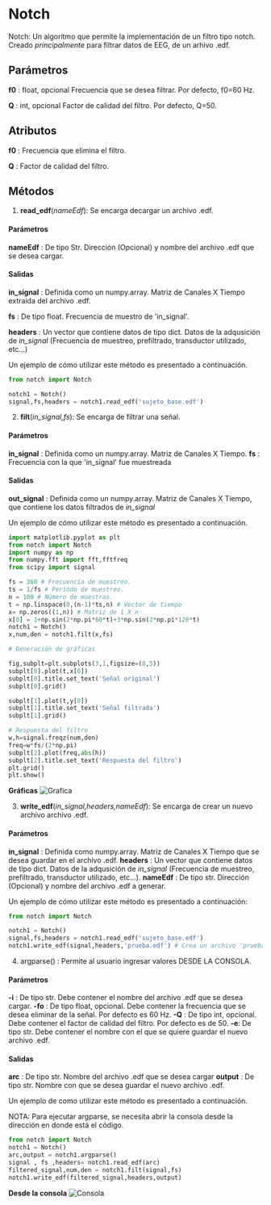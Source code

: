 
# Notch

Notch: Un algoritmo que permite la implementación de un filtro tipo notch. Creado *principalmente* para filtrar datos de EEG, de un arhivo .edf.

## Parámetros

__f0__ : float, opcional
    Frecuencia que se desea filtrar. Por defecto, f0=60 Hz.
    
__Q__ : int, opcional
    Factor de calidad del filtro. Por defecto, Q=50.
    
## Atributos

__f0__ : Frecuencia que elimina el filtro.

__Q__ : Factor de calidad del filtro.

## Métodos

1)  __read_edf__(*nameEdf*): Se encarga decargar un archivo .edf.

#### Parámetros
   __nameEdf__ : De tipo Str. Dirección (Opcional) y nombre del archivo .edf que se desea cargar. 
#### Salidas
   __in_signal__ : Definida como un numpy.array. Matriz de Canales X Tiempo extraida del archivo .edf. 
   
   __fs__ : De tipo float. Frecuencia de muestro de 'in_signal'.
   
   __headers__ : Un vector que contiene datos de tipo dict. Datos de la adqusición de *in_signal* (Frecuencia de muestreo, prefiltrado, transductor utilizado, etc...)
   
Un ejemplo de cómo utilizar este método es presentado a continuación.


```python
from notch import Notch

notch1 = Notch()
signal,fs,headers = notch1.read_edf('sujeto_base.edf')


```

2) __filt__(*in_signal,fs*): Se encarga de filtrar una señal.

#### Parámetros
   __in_signal__ : Definida como un numpy.array. Matriz de Canales X Tiempo.
   __fs__ : Frecuencia con la que 'in_signal' fue muestreada
#### Salidas
   __out_signal__ : Definida como un numpy.array. Matriz de Canales X Tiempo, que contiene los datos filtrados de *in_signal*
   
Un ejemplo de cómo utilizar este método es presentado a continuación.


```python
import matplotlib.pyplot as plt
from notch import Notch
import numpy as np
from numpy.fft import fft,fftfreq
from scipy import signal

fs = 360 # Frecuencia de muestreo.
ts = 1/fs # Periodo de muestreo.
n = 100 # Número de muestras.
t = np.linspace(0,(n-1)*ts,n) # Vector de tiempo
x= np.zeros((1,n)) # Matriz de 1 X n
x[0] = 1+np.sin(2*np.pi*60*t)+3*np.sin(2*np.pi*120*t) 
notch1 = Notch()
x,num,den = notch1.filt(x,fs)

# Generación de gráficas

fig,subplt=plt.subplots(3,1,figsize=(8,5))
subplt[0].plot(t,x[0])
subplt[0].title.set_text('Señal original')
subplt[0].grid()

subplt[1].plot(t,y[0])
subplt[1].title.set_text('Señal filtrada')
subplt[1].grid()

# Respuesta del filtro
w,h=signal.freqz(num,den)  
freq=w*fs/(2*np.pi)
subplt[2].plot(freq,abs(h))
subplt[2].title.set_text('Respuesta del filtro')
plt.grid()
plt.show()
```

**Gráficas**
![Grafica](Desktop\filt.png)


3) __write_edf__(*in_signal,headers,nameEdf*): Se encarga de crear un nuevo archivo archivo .edf.

#### Parámetros
   __in_signal__ : Definida como numpy.array. Matriz de Canales X Tiempo que se desea guardar en el archivo .edf.
   __headers__ : Un vector que contiene datos de tipo dict. Datos de la adqusición de *in_signal* (Frecuencia de muestreo, prefiltrado, transductor utilizado, etc...).
   __nameEdf__ : De tipo str. Dirección (Opcional) y nombre del archivo .edf a generar.

Un ejemplo de cómo utilizar este método es presentado a continuación:


```python
from notch import Notch

notch1 = Notch()
signal,fs,headers = notch1.read_edf('sujeto_base.edf')
notch1.write_edf(signal,headers,'prueba.edf') # Crea un archivo 'prueba.edf' igual a 'sujeto_base.edf' 

```

4) argparse() : Permite al usuario ingresar valores DESDE LA CONSOLA.

#### Parámetros
   __-i__ : De tipo str. Debe contener el nombre del archivo .edf que se desea cargar.
   __-fo__ : De tipo float, opcional. Debe contener la frecuencia que se desea eliminar de la señal. Por defecto es 60 Hz.
   __-Q__ : De tipo int, opcional. Debe contener el factor de calidad del filtro. Por defecto es de 50. 
   __-e__: De tipo str. Debe contener el nombre con el que se quiere guardar el nuevo archivo .edf.
#### Salidas
   __arc__ : De tipo str. Nombre del archivo .edf que se desea cargar
   __output__ : De tipo str. Nombre con que se desea guardar el nuevo archivo .edf.
   
Un ejemplo de como utilizar este método es presentado a continuación.

NOTA: Para ejecutar argparse, se necesita abrir la consola desde la dirección en donde está el código.


```python
from notch import Notch
notch1 = Notch()
arc,output = notch1.argparse()
signal , fs ,headers= notch1.read_edf(arc)
filtered_signal,num,den = notch1.filt(signal,fs)
notch1.write_edf(filtered_signal,headers,output)
```

**Desde la consola**
![Consola](Desktop\Consola.png)
